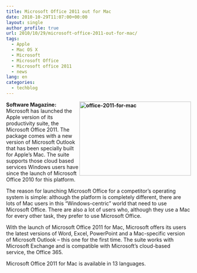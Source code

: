 ```yaml
---
title: Microsoft Office 2011 out for Mac
date: 2010-10-29T11:07:00+00:00
layout: single
author_profile: true
url: 2010/10/29/microsoft-office-2011-out-for-mac/
tags:
  - Apple
  - Mac OS X
  - Microsoft
  - Microsoft Office
  - Microsoft office 2011
  - news
lang: en
categories: 
  - techblog
---
```

**[<img title="office-2011-for-mac" border="0" alt="office-2011-for-mac" align="right" src="http://lh4.ggpht.com/_vaUVXcmC3OI/TMqj7Wi0zQI/AAAAAAAAC9k/JIdXIwdm9d0/office-2011-for-mac_thumb.jpg?imgmax=800" width="304" height="202" />](http://lh3.ggpht.com/_vaUVXcmC3OI/TMqj5v2SOxI/AAAAAAAAC9g/10ucYn5i87g/s1600-h/office-2011-for-mac%5B2%5D.jpg)Software Magazine:** Microsoft has launched the Apple version of its productivity suite, the Microsoft Office 2011. The package comes with a new version of Microsoft Outlook that has been specially built for Apple’s Mac. The suite supports those cloud based services Windows users have since the launch of Microsoft Office 2010 for this platform.

The reason for launching Microsoft Office for a competitor’s operating system is simple: although the platform is completely different, there are lots of Mac users in this “Windows-centric” world that need to use Microsoft Office. There are also a lot of users who, although they use a Mac for every other task, they prefer to use Microsoft Office.

With the launch of Microsoft Office 2011 for Mac, Microsoft offers its users the latest versions of Word, Excel, PowerPoint and a Mac-specific version of Microsoft Outlook – this one for the first time. The suite works with Microsoft Exchange and is compatible with Microsoft’s cloud-based service, the Office 365.

Microsoft Office 2011 for Mac is available in 13 languages.